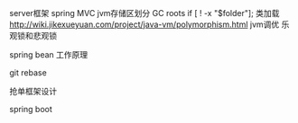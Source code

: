 server框架 spring MVC
jvm存储区划分
GC roots
if [ ! -x "$folder"];
类加载 http://wiki.jikexueyuan.com/project/java-vm/polymorphism.html
jvm调优
乐观锁和悲观锁

spring bean 工作原理

git rebase

抢单框架设计

spring boot

